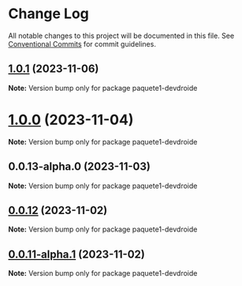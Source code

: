 # Change Log

All notable changes to this project will be documented in this file.
See [Conventional Commits](https://conventionalcommits.org) for commit guidelines.

## [1.0.1](https://github.com/devdroide/MonorepoLerna/compare/paquete1-devdroide@1.0.0...paquete1-devdroide@1.0.1) (2023-11-06)

**Note:** Version bump only for package paquete1-devdroide





# [1.0.0](https://github.com/devdroide/MonorepoLerna/compare/paquete1-devdroide@0.0.13-alpha.0...paquete1-devdroide@1.0.0) (2023-11-04)

**Note:** Version bump only for package paquete1-devdroide





## 0.0.13-alpha.0 (2023-11-03)

**Note:** Version bump only for package paquete1-devdroide





## [0.0.12](https://github.com/devdroide/MonorepoLerna/compare/paquete1-devdroide@0.0.11...paquete1-devdroide@0.0.12) (2023-11-02)

**Note:** Version bump only for package paquete1-devdroide





## [0.0.11-alpha.1](https://github.com/devdroide/MonorepoLerna/compare/paquete1-devdroide@0.0.11-alpha.0...paquete1-devdroide@0.0.11-alpha.1) (2023-11-02)

**Note:** Version bump only for package paquete1-devdroide
